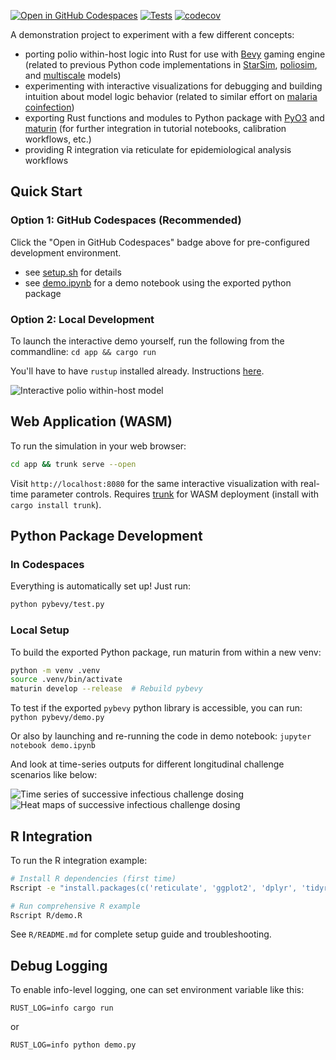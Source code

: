 [![Open in GitHub Codespaces](https://github.com/codespaces/badge.svg)](https://codespaces.new/edwenger/pybevy-polio)
[![Tests](https://github.com/edwenger/pybevy-polio/actions/workflows/tests.yml/badge.svg)](https://github.com/edwenger/pybevy-polio/actions/workflows/tests.yml)
[![codecov](https://codecov.io/gh/edwenger/pybevy-polio/branch/main/graph/badge.svg)](https://codecov.io/gh/edwenger/pybevy-polio)

A demonstration project to experiment with a few different concepts:
- porting polio within-host logic into Rust for use with [Bevy](https://bevy.org/) gaming engine (related to previous Python code implementations in [StarSim](https://github.com/edwenger/starsim-bokeh-demo/blob/main/polio.py), [poliosim](https://github.com/amath-idm/poliosim), and [multiscale](https://github.com/InstituteforDiseaseModeling/MultiscaleModeling/blob/main/PopSim/Assets/Infection.py) models)
- experimenting with interactive visualizations for debugging and building intuition about model logic behavior (related to similar effort on [malaria coinfection](https://github.com/edwenger/bevy_coinfection_demo/tree/main))
- exporting Rust functions and modules to Python package with [PyO3](https://pyo3.rs/) and [maturin](https://www.maturin.rs/tutorial.html) (for further integration in tutorial notebooks, calibration workflows, etc.)
- providing R integration via reticulate for epidemiological analysis workflows

## Quick Start

### Option 1: GitHub Codespaces (Recommended)
Click the "Open in GitHub Codespaces" badge above for pre-configured development environment.
- see [setup.sh](.devcontainer/setup.sh) for details
- see [demo.ipynb](demo.ipynb) for a demo notebook using the exported python package

### Option 2: Local Development
To launch the interactive demo yourself, run the following from the commandline:
```cd app && cargo run```

You'll have to have `rustup` installed already.  Instructions [here](https://www.rust-lang.org/learn/get-started).

![Interactive polio within-host model](figs/polio_within_host_visualization_screenshot.png)

## Web Application (WASM)
To run the simulation in your web browser:
```bash
cd app && trunk serve --open
```
Visit `http://localhost:8080` for the same interactive visualization with real-time parameter controls. Requires [trunk](https://trunkrs.dev/) for WASM deployment (install with `cargo install trunk`).

## Python Package Development

### In Codespaces
Everything is automatically set up! Just run:
```bash
python pybevy/test.py
```

### Local Setup
To build the exported Python package, run maturin from within a new venv:

```bash
python -m venv .venv
source .venv/bin/activate
maturin develop --release  # Rebuild pybevy
```

To test if the exported `pybevy` python library is accessible, you can run:
```python pybevy/demo.py```

Or also by launching and re-running the code in demo notebook:
```jupyter notebook demo.ipynb```

And look at time-series outputs for different longitudinal challenge scenarios like below:

![Time series of successive infectious challenge dosing](figs/pybevy-polio-challenge-timeseries.png)
![Heat maps of successive infectious challenge dosing](figs/pybevy-polio-challenge-heatmap.png)

## R Integration

To run the R integration example:
```bash
# Install R dependencies (first time)
Rscript -e "install.packages(c('reticulate', 'ggplot2', 'dplyr', 'tidyr'))"

# Run comprehensive R example  
Rscript R/demo.R
```

See `R/README.md` for complete setup guide and troubleshooting.

## Debug Logging

To enable info-level logging, one can set environment variable like this:
```
RUST_LOG=info cargo run
```
or 
```
RUST_LOG=info python demo.py
```
